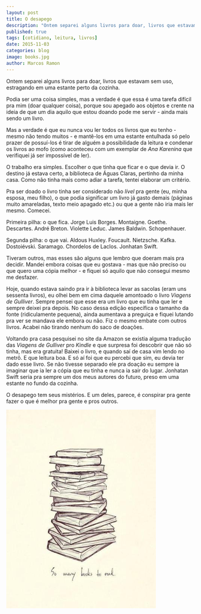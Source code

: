 ```yaml
---
layout: post
title: O desapego
description: "Ontem separei alguns livros para doar, livros que estavam sem uso, estragando em uma estante perto da cozinha."
published: true
tags: [cotidiano, leitura, livros]
date: 2015-11-03
categories: blog
image: books.jpg
author: Marcos Ramon
---
```


Ontem separei alguns livros para doar, livros que estavam sem uso, estragando em uma estante perto da cozinha.

Podia ser uma coisa simples, mas a verdade é que essa é uma tarefa difícil pra mim (doar qualquer coisa), porque sou apegado aos objetos e crente na ideia de que um dia aquilo que estou doando pode me servir - ainda mais sendo um livro.

Mas a verdade é que eu nunca vou ler todos os livros que eu tenho - mesmo não tendo muitos - e mantê-los em uma estante entulhada só pelo prazer de possuí-los é tirar de alguém a possibilidade da leitura e condenar os livros ao mofo (como aconteceu com um exemplar de *Ana Karenina* que verifiquei já ser impossível de ler).

O trabalho era simples. Escolher o que tinha que ficar e o que devia ir. O destino já estava certo, a biblioteca de Águas Claras, pertinho da minha casa. Como não tinha mais como adiar a tarefa, tentei elaborar um critério. 

Pra ser doado o livro tinha ser considerado não *lível* pra gente (eu, minha esposa, meu filho), o que podia significar um livro já gasto demais (páginas muito amareladas, texto meio apagado etc.) ou que a gente não iria mais ler mesmo. Comecei.

Primeira pilha: o que fica. Jorge Luis Borges. Montaigne. Goethe. Descartes. André Breton. Violette Leduc. James Baldwin. Schopenhauer.

Segunda pilha: o que vai.  Aldous Huxley. Foucault. Nietzsche. Kafka. Dostoiévski. Saramago. Chordelos de Laclos. Jonhatan Swift.

Tiveram outros, mas esses são alguns que lembro que doeram mais pra decidir. Mandei embora coisas que eu gostava - mas que não preciso ou que quero uma cópia melhor - e fiquei só aquilo que não consegui mesmo me desfazer.

Hoje, quando estava saindo pra ir à biblioteca levar as sacolas (eram uns sessenta livros), eu olhei bem em cima daquele amontoado o livro *Viagens de Gulliver*. Sempre pensei que esse era um livro que eu tinha que ler e sempre deixei pra depois. No caso dessa edição específica o tamanho da fonte (ridiculamente pequena), ainda aumentava a preguiça e fiquei lutando pra ver se mandava ele embora ou não. Fiz o mesmo embate com outros livros. Acabei não tirando nenhum do saco de doações.

Voltando pra casa pesquisei no site da Amazon se existia alguma tradução das *Viagens de Gulliver* pro *Kindle* e que surpresa foi descobrir que não só tinha, mas era gratuita! Baixei o livro, e quando saí de casa vim lendo no metrô. E que leitura boa. E só aí foi que eu percebi que sim, eu devia ter dado esse livro. Se não tivesse separado ele pra doação eu sempre ia imaginar que ia ler a cópia que eu tinha e nunca ia sair do lugar. Jonhatan Swift seria pra sempre um dos meus autores do futuro, preso em uma estante no fundo da cozinha.

O desapego tem seus mistérios. E um deles, parece, é conspirar pra gente fazer o que é melhor pra gente e pros outros.

<img src="/assets/images/books.jpg">

